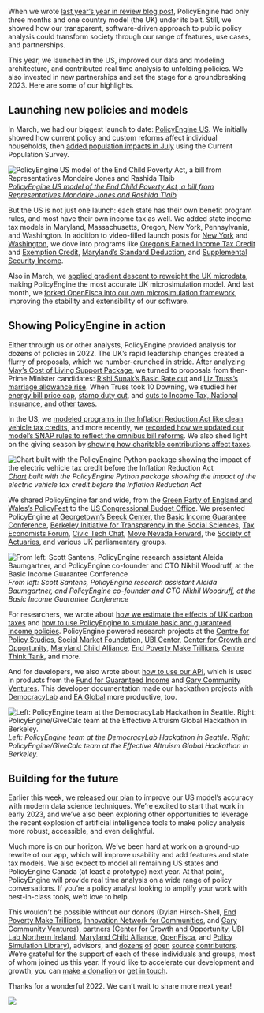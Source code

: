 When we wrote [last year’s year in review blog post](https://blog.policyengine.org/policyengines-2021-year-in-review-cfb4893ecf2e), PolicyEngine had only three months and one country model (the UK) under its belt. Still, we showed how our transparent, software-driven approach to public policy analysis could transform society through our range of features, use cases, and partnerships.

This year, we launched in the US, improved our data and modeling architecture, and contributed real time analysis to unfolding policies. We also invested in new partnerships and set the stage for a groundbreaking 2023. Here are some of our highlights.

## Launching new policies and models

In March, we had our biggest launch to date: [PolicyEngine US](https://blog.policyengine.org/policyengine-comes-stateside-cef88b122e48). We initially showed how current policy and custom reforms affect individual households, then [added population impacts in July](https://blog.policyengine.org/the-new-policyengine-us-population-impact-page-de68cb4ba71a) using the Current Population Survey.

![[PolicyEngine US model of the End Child Poverty Act, a bill from Representatives Mondaire Jones and Rashida Tlaib](https://policyengine.org/us/population-impact?abolish_eitc=1&end_child_poverty_act_adult_dependent_credit_amount=600&end_child_poverty_act_filer_credit_amount_HEAD_OF_HOUSEHOLD=600&end_child_poverty_act_filer_credit_amount_JOINT=1200&end_child_poverty_act_filer_credit_amount_SEPARATE=600&end_child_poverty_act_filer_credit_amount_SINGLE=600&end_child_poverty_act_filer_credit_amount_WIDOW=600&end_child_poverty_act_filer_credit_phase_out_start_HEAD_OF_HOUSEHOLD=20000&end_child_poverty_act_filer_credit_phase_out_start_JOINT=40000&end_child_poverty_act_filer_credit_phase_out_start_SEPARATE=20000&end_child_poverty_act_filer_credit_phase_out_start_SINGLE=20000&end_child_poverty_act_filer_credit_phase_out_start_WIDOW=20000&end_child_poverty_act_filer_credit_phase_out_rate=5&young_child_bi=4716&older_child_bi_age=19&abolish_non_refundable_ctc=1&abolish_refundable_ctc=1&young_adult_bi_age=20&young_child_bi_amount=4720)](https://cdn-images-1.medium.com/max/3200/0*nscDM9ElP6y9udM1)_[PolicyEngine US model of the End Child Poverty Act, a bill from Representatives Mondaire Jones and Rashida Tlaib](https://policyengine.org/us/population-impact?abolish_eitc=1&end_child_poverty_act_adult_dependent_credit_amount=600&end_child_poverty_act_filer_credit_amount_HEAD_OF_HOUSEHOLD=600&end_child_poverty_act_filer_credit_amount_JOINT=1200&end_child_poverty_act_filer_credit_amount_SEPARATE=600&end_child_poverty_act_filer_credit_amount_SINGLE=600&end_child_poverty_act_filer_credit_amount_WIDOW=600&end_child_poverty_act_filer_credit_phase_out_start_HEAD_OF_HOUSEHOLD=20000&end_child_poverty_act_filer_credit_phase_out_start_JOINT=40000&end_child_poverty_act_filer_credit_phase_out_start_SEPARATE=20000&end_child_poverty_act_filer_credit_phase_out_start_SINGLE=20000&end_child_poverty_act_filer_credit_phase_out_start_WIDOW=20000&end_child_poverty_act_filer_credit_phase_out_rate=5&young_child_bi=4716&older_child_bi_age=19&abolish_non_refundable_ctc=1&abolish_refundable_ctc=1&young_adult_bi_age=20&young_child_bi_amount=4720)_

But the US is not just one launch: each state has their own benefit program rules, and most have their own income tax as well. We added state income tax models in Maryland, Massachusetts, Oregon, New York, Pennsylvania, and Washington. In addition to video-filled launch posts for [New York](https://blog.policyengine.org/policyengine-launches-in-new-york-state-c96c4647d7f0) and [Washington](https://blog.policyengine.org/policyengine-launches-in-washington-state-863487751f9a), we dove into programs like [Oregon’s Earned Income Tax Credit](https://blog.policyengine.org/computing-your-oregon-earned-income-tax-credit-in-policyengine-d911ae29749d) and [Exemption Credit](https://blog.policyengine.org/oregons-nonrefundable-exemption-credit-b5ea8137fd0), [Maryland’s Standard Deduction](https://blog.policyengine.org/marylands-standard-deduction-a3a147823ee8), and [Supplemental Security Income](https://blog.policyengine.org/estimating-your-supplemental-security-income-benefits-in-policyengine-74c6396ee402).

Also in March, we [applied gradient descent to reweight the UK microdata](https://blog.policyengine.org/how-machine-learning-tools-make-policyengine-more-accurate-17af859cdd97), making PolicyEngine the most accurate UK microsimulation model. And last month, we [forked OpenFisca into our own microsimulation framework](https://blog.policyengine.org/from-openfisca-to-policyengine-1aee30940408), improving the stability and extensibility of our software.

## Showing PolicyEngine in action

Either through us or other analysts, PolicyEngine provided analysis for dozens of policies in 2022. The UK’s rapid leadership changes created a flurry of proposals, which we number-crunched in stride. After analyzing [May’s Cost of Living Support Package](https://blog.policyengine.org/impact-of-the-chancellors-cost-of-living-support-package-5c4557b84696), we turned to proposals from then-Prime Minister candidates: [Rishi Sunak’s Basic Rate cut](https://blog.policyengine.org/rishi-sunaks-proposal-to-cut-the-basic-rate-to-16-percent-cd70851fef09) and [Liz Truss’s marriage allowance rise](https://blog.policyengine.org/raising-the-marriage-allowance-from-10-to-100-9c7380ecac13). When Truss took 10 Downing, we studied her [energy bill price cap](https://blog.policyengine.org/prime-minister-liz-trusss-energy-bill-price-cap-cfcfbd7b4dec), [stamp duty cut](https://blog.policyengine.org/stamp-duties-in-policyengine-uk-6087dc05c135), and [cuts to Income Tax, National Insurance, and other taxes](https://blog.policyengine.org/tax-cuts-in-prime-minister-trusss-growth-plan-2022-a4a862892dc1).

In the US, we [modeled programs in the Inflation Reduction Act like clean vehicle tax credits](https://blog.policyengine.org/electric-vehicle-tax-credits-under-current-law-and-the-inflation-reduction-act-ef305718bcc3), and more recently, we [recorded how we updated our model’s SNAP rules to reflect the omnibus bill reforms](https://blog.policyengine.org/updating-policyengine-to-reflect-snap-reform-in-the-omnibus-bill-ec6b8a248f81). We also shed light on the giving season by [showing how charitable contributions affect taxes](https://blog.policyengine.org/how-charitable-contributions-affect-americans-taxes-9f503ba087d0).

![[Chart](https://blog.policyengine.org/electric-vehicle-tax-credits-under-current-law-and-the-inflation-reduction-act-ef305718bcc3) built with the PolicyEngine Python package showing the impact of the electric vehicle tax credit before the Inflation Reduction Act](https://cdn-images-1.medium.com/max/2800/0*YS_jjQ2CRCuiQwdL)_[Chart](https://blog.policyengine.org/electric-vehicle-tax-credits-under-current-law-and-the-inflation-reduction-act-ef305718bcc3) built with the PolicyEngine Python package showing the impact of the electric vehicle tax credit before the Inflation Reduction Act_

We shared PolicyEngine far and wide, from the [Green Party of England and Wales’s PolicyFest](https://blog.policyengine.org/the-green-party-manifesto-at-policyfest-ee05a2d3b06d) to the [US Congressional Budget Office](https://docs.google.com/presentation/d/1eUje1FJKhylVW8mtBA6dIAngTeCxQ_icJiWpw89zsUg/edit). We presented PolicyEngine at [Georgetown’s Beeck Center](https://blog.policyengine.org/policyengine-at-the-basic-income-guarantee-conference-and-the-beeck-centers-rules-as-code-demo-day-a667ef4f1516), the [Basic Income Guarantee Conference](https://blog.policyengine.org/policyengine-at-the-basic-income-guarantee-conference-and-the-beeck-centers-rules-as-code-demo-day-a667ef4f1516), [Berkeley Initiative for Transparency in the Social Sciences](https://docs.google.com/presentation/d/1Qox-mNhLaP_QLXJByh8t2wP2uqYG2DZQLSzpQLN9JTs/edit), [Tax Economists Forum](https://docs.google.com/presentation/d/1DXKXyW2jBqo0xUX5e8YS9CD1quqxaUcst-m288I55SI/edit#slide=id.g6293382480_0_338), [Civic Tech Chat](https://civictech.chat/2022/08/technology-for-understanding-policy), [Move Nevada Forward](https://www.youtube.com/watch?v=3YWiZzgd674), the [Society of Actuaries](https://docs.google.com/presentation/d/13TbdtypYMqLW-KJ6jH9Ju7V5aZxI77rxpOs03MUgqhg/edit), and various UK parliamentary groups.

![From left: Scott Santens, PolicyEngine research assistant Aleida Baumgartner, and PolicyEngine co-founder and CTO Nikhil Woodruff, at the Basic Income Guarantee Conference](https://cdn-images-1.medium.com/max/3200/0*BvcAGyy0dBnBN_DA)_From left: Scott Santens, PolicyEngine research assistant Aleida Baumgartner, and PolicyEngine co-founder and CTO Nikhil Woodruff, at the Basic Income Guarantee Conference_

For researchers, we wrote about [how we estimate the effects of UK carbon taxes](https://blog.policyengine.org/how-policyengine-estimates-the-effects-of-uk-carbon-taxes-260ccfc5d97c) and [how to use PolicyEngine to simulate basic and guaranteed income policies](https://blog.policyengine.org/how-to-simulate-basic-and-guaranteed-income-policies-in-policyengine-us-6fbfaad5bb74). PolicyEngine powered research projects at the [Centre for Policy Studies](https://cps.org.uk/wp-content/uploads/2022/03/National-Insurance_A-plan-to-blunt-the-pain.pdf), [Social Market Foundation](https://www.smf.co.uk/commentary_podcasts/cost-of-living-crisis-response/), [UBI Center](http://ubicenter.org), [Center for Growth and Opportunity](https://www.thecgo.org/research/how-does-targeted-cash-assistance-affect-incentives-to-work/), [Maryland Child Alliance](http://marylandchildalliance.org), [End Poverty Make Trillions](https://endpovertymaketrillions.medium.com/economic-modeling-of-how-to-end-poverty-in-the-united-states-while-saving-taxpayers-trillions-of-1679b751d0c0), [Centre Think Tank](https://centrethinktank.co.uk/2022/05/26/comparing-rishi-sunaks-plan-to-a-single-universal-payment/), and more.

And for developers, we also wrote about [how to use our API](https://blog.policyengine.org/how-developers-can-explore-the-policyengine-api-647bd3968db), which is used in products from the [Fund for Guaranteed Income](https://f4gi.org/) and [Gary Community Ventures](https://garycommunity.org/). This developer documentation made our hackathon projects with [DemocracyLab](https://www.democracylab.org/) and [EA Global](https://www.effectivealtruism.org/ea-global) more productive, too.

![Left: PolicyEngine team at the DemocracyLab Hackathon in Seattle. Right: PolicyEngine/GiveCalc team at the Effective Altruism Global Hackathon in Berkeley.](https://cdn-images-1.medium.com/max/3160/0*BCiDTB_4pp8MqFam)_Left: PolicyEngine team at the DemocracyLab Hackathon in Seattle. Right: PolicyEngine/GiveCalc team at the Effective Altruism Global Hackathon in Berkeley._

## Building for the future

Earlier this week, we [released our plan](https://blog.policyengine.org/enhancing-the-current-population-survey-for-policy-analysis-9a7d8e405daa) to improve our US model’s accuracy with modern data science techniques. We’re excited to start that work in early 2023, and we’ve also been exploring other opportunities to leverage the recent explosion of artificial intelligence tools to make policy analysis more robust, accessible, and even delightful.

Much more is on our horizon. We’ve been hard at work on a ground-up rewrite of our app, which will improve usability and add features and state tax models. We also expect to model all remaining US states and PolicyEngine Canada (at least a prototype) next year. At that point, PolicyEngine will provide real time analysis on a wide range of policy conversations. If you’re a policy analyst looking to amplify your work with best-in-class tools, we’d love to help.

This wouldn’t be possible without our donors (Dylan Hirsch-Shell, [End Poverty Make Trillions](https://www.endpovertymaketrillions.com/), [Innovation Network for Communities](https://in4c.net/), and [Gary Community Ventures](https://garycommunity.org/)), partners ([Center for Growth and Opportunity](https://www.thecgo.org/), [UBI Lab Northern Ireland](https://www.ubilabnetwork.org/blog/proposing-a-recovery-universal-basic-income-for-northern-ireland), [Maryland Child Alliance](http://marylandchildalliance.org), [OpenFisca](http://openfisca.org), and [Policy Simulation Library](http://pslmodels.org)), advisors, and [dozens](https://github.com/PolicyEngine/policyengine-us/graphs/contributors) [of](https://github.com/PolicyEngine/policyengine-uk/graphs/contributors) [open](https://github.com/PolicyEngine/policyengine-app/graphs/contributors) [source](https://github.com/PolicyEngine/policyengine/graphs/contributors) [contributors](https://github.com/PolicyEngine/policyengine-core/graphs/contributors). We’re grateful for the support of each of these individuals and groups, most of whom joined us this year. If you’d like to accelerate our development and growth, you can [make a donation](https://opencollective.com/psl) or [get in touch](mailto:hello@policyengine.org).

Thanks for a wonderful 2022. We can’t wait to share more next year!

![](https://cdn-images-1.medium.com/max/2400/0*9Uxz3vqb8tnhYQXy)
